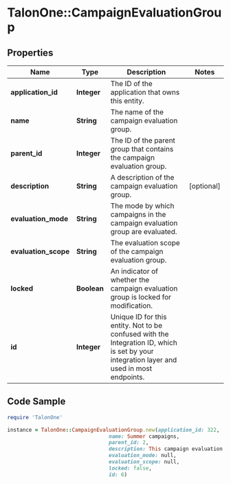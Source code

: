 # TalonOne::CampaignEvaluationGroup

## Properties

Name | Type | Description | Notes
------------ | ------------- | ------------- | -------------
**application_id** | **Integer** | The ID of the application that owns this entity. | 
**name** | **String** | The name of the campaign evaluation group. | 
**parent_id** | **Integer** | The ID of the parent group that contains the campaign evaluation group. | 
**description** | **String** | A description of the campaign evaluation group. | [optional] 
**evaluation_mode** | **String** | The mode by which campaigns in the campaign evaluation group are evaluated. | 
**evaluation_scope** | **String** | The evaluation scope of the campaign evaluation group. | 
**locked** | **Boolean** | An indicator of whether the campaign evaluation group is locked for modification. | 
**id** | **Integer** | Unique ID for this entity. Not to be confused with the Integration ID, which is set by your integration layer and used in most endpoints. | 

## Code Sample

```ruby
require 'TalonOne'

instance = TalonOne::CampaignEvaluationGroup.new(application_id: 322,
                                 name: Summer campaigns,
                                 parent_id: 2,
                                 description: This campaign evaluation group contains all campaigns that are running in the summer.,
                                 evaluation_mode: null,
                                 evaluation_scope: null,
                                 locked: false,
                                 id: 6)
```



